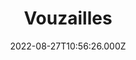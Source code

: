 ---
date: 2022-08-27T10:56:26.000Z
title: Vouzailles
latitude: 46.710310707717966
longitude: 0.09606113909862384
category: checkin
---